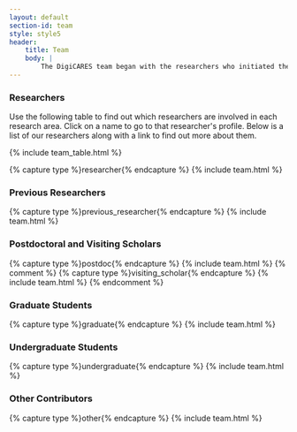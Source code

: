 ```yaml
---
layout: default
section-id: team
style: style5
header:
    title: Team
    body: |
        The DigiCARES team began with the researchers who initiated the project and secured support from the National Science Foundation (NSF). Their ongoing work drives the scientific and technical advances that enable us to empower communities. Beyond the core research group, many others have contributed to DigiCARES through business, outreach, marketing, and operational support. Meet our team members and contributors below.
---
```


### Researchers

Use the following table to find out which researchers are involved in each
research area. Click on a name to go to that researcher's profile. Below is a
list of our researchers along with a link to find out more about them.

{% include team_table.html %}

{% capture type %}researcher{% endcapture %}
{% include team.html %}

### Previous Researchers

{% capture type %}previous_researcher{% endcapture %}
{% include team.html %}

### Postdoctoral and Visiting Scholars

{% capture type %}postdoc{% endcapture %}
{% include team.html %}
{% comment %}
{% capture type %}visiting_scholar{% endcapture %}
{% include team.html %}
{% endcomment %}

### Graduate Students

{% capture type %}graduate{% endcapture %}
{% include team.html %}

### Undergraduate Students

{% capture type %}undergraduate{% endcapture %}
{% include team.html %}

### Other Contributors

{% capture type %}other{% endcapture %}
{% include team.html %}

